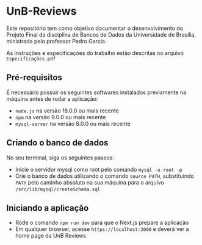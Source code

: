 # UnB-Reviews
Este repositório tem como objetivo documentar o desenvolvimento do Projeto Final da disciplina de Bancos de Dados da Universidade de Brasília, ministrada pelo professor Pedro Garcia.

As instruções e especificações do trabalho estão descritas no arquivo `Especificações.pdf`

## Pré-requisitos
É necessário possuir os seguintes softwares instalados previamente na máquina antes de rodar a aplicação:
- `node.js` na versão 18.0.0 ou mais recente
- `npm` na versão 9.0.0 ou mais recente
- `mysql-server` na versão 8.0.0 ou mais recente

## Criando o banco de dados
No seu terminal, siga os seguintes passos:
- Inicie o servidor mysql como root pelo comando `mysql -u root -p`
- Crie o banco de dados utilizando o comando `source PATH`, substituindo `PATH` pelo caminho absoluto na sua máquina para o arquivo `/src/lib/mysql/createSchema.sql`

## Iniciando a aplicação
- Rode o comando `npm run dev` para que o Next.js prepare a aplicação
- Em qualquer browser, acesse `https://localhost:3000` e deverá ver a home page da UnB Reviews